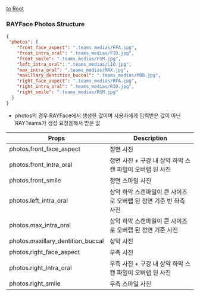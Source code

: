 [to Root](./report.md)

### RAYFace Photos Structure

```JSON
{
 "photos": {
    "front_face_aspect": ".teams_medias/FFA.jpg",
    "front_intra_oral": ".teams_medias/FIO.jpg",
    "front_smile": ".teams_medias/FSM.jpg",
    "left_intra_oral": ".teams_medias/LIO.jpg",
    "max_intra_oral": ".teams_medias/MAX.jpg",
    "maxillary_dentition_buccal": ".teams_medias/MDB.jpg",
    "right_face_aspect": ".teams_medias/RFA.jpg",
    "right_intra_oral": ".teams_medias/RIO.jpg",
    "right_smile": ".teams_medias/RSM.jpg"
  }
}
```

- photos의 경우 RAYFace에서 생성한 값이며 사용자에게 입력받은 값이 아닌 RAYTeams가 생성 요청을해서 받은 값


| Props | Description |
| -- | -- |
| photos.front_face_aspect | 정면 사진 |
| photos.front_intra_oral | 정면 사진 + 구강 내 상악 하악 스캔 파일이 오버랩 된 사진 |
| photos.front_smile | 정면 스마일 사진 |
| photos.left_intra_oral | 상악 하악 스캔파일이 큰 사이즈로 오버랩 된 정면 기준 반 좌측 사진 |
| photos.max_intra_oral | 상악 하악 스캔파일이 큰 사이즈로 오버랩 된 정면 기준 사진 |
| photos.maxillary_dentition_buccal | 상악 사진 |
| photos.right_face_aspect | 우측 사진 |
| photos.right_intra_oral | 우측 사진 + 구강 내 상악 하악 스캔 파일이 오버랩 된 사진 |
| photos.right_smile | 우측 스마일 사진 |
